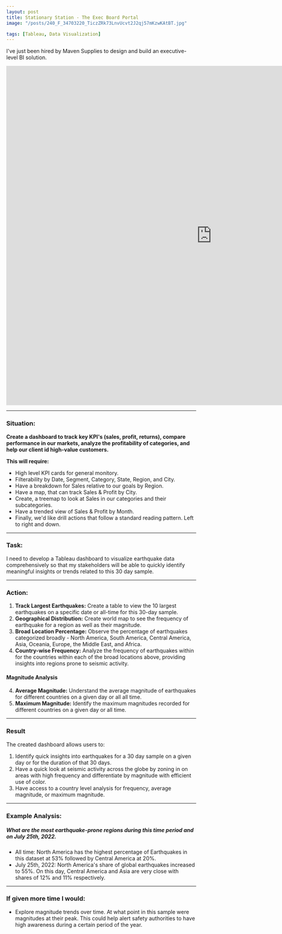 ```yaml
---
layout: post
title: Stationary Station - The Exec Board Portal
image: "/posts/240_F_34703220_TiczZRk73LnvUcvt2J2qj57mKzwKAtBT.jpg"

tags: [Tableau, Data Visualization]
---
```


I've just been hired by Maven Supplies to design and build an executive-level BI solution. 

<iframe seamless frameborder="0" src="https://public.tableau.com/shared/7WJS838R6?:embed=yes&:display_count=yes&:showVizHome=no" width = '1090' height = '900'></iframe>

--- 

### Situation: 

**Create a dashboard to track key KPI's (sales, profit, returns), compare performance in our markets, analyze the profitability of categories, and help our client id high-value customers.**

**This will require:**

* High level KPI cards for general monitory. 
* Filterability by Date, Segment, Category, State, Region, and City. 
* Have a breakdown for Sales relative to our goals by Region. 
* Have a map, that can track Sales & Profit by City. 
* Create, a treemap to look at Sales in our categories and their subcategories.
* Have a trended view of Sales & Profit by Month.
* Finally, we'd like drill actions that follow a standard reading pattern. Left to right and down. 
---

### Task:
I need to develop a Tableau dashboard to visualize earthquake data comprehensively so that my stakeholders will be able to quickly identify meaningful insights or trends related to this 30 day sample.

---
### Action:

1. **Track Largest Earthquakes:** Create a table to view the 10 largest earthquakes on a specific date or all-time for this 30-day sample.
2. **Geographical Distribution:** Create world map to see the frequency of earthquake for a region as well as their magnitude.
3. **Broad Location Percentage:** Observe the percentage of earthquakes categorized broadly - North America, South America, Central America, Asia, Oceania, Europe, the Middle East, and Africa.
4. **Country-wise Frequency:** Analyze the frequency of earthquakes within for the countries within each of the broad locations above, providing insights into regions prone to seismic activity.

#### Magnitude Analysis
4. **Average Magnitude:** Understand the average magnitude of earthquakes for different countries on a given day or all all time. 
5. **Maximum Magnitude:** Identify the maximum magnitudes recorded for different countries on a given day or all time.

---
### Result
The created dashboard allows users to:
1. Identify quick insights into earthquakes for a 30 day sample on a given day or for the duration of that 30 days.
2. Have a quick look at seismic activity across the globe by zoning in on areas with high frequency and differentiate by magnitude with efficient use of color.
3. Have access to a country level analysis for frequency, average magnitude, or maximum magnitude. 

---

### Example Analysis:

##### What are the most earthquake-prone regions during this time period and on July 25th, 2022. 
* All time: North America has the highest percentage of Earthquakes in this dataset at 53% followed by Central America at 20%. 
* July 25th, 2022: North America's share of global earthquakes increased to 55%. On this day, Central America and Asia are very close with shares of 12% and 11% respectively. 

--- 

### If given more time I would:
* Explore magnitude trends over time. At what point in this sample were magnitudes at their peak. This could help alert safety authorities to have high awareness during a certain period of the year. 
